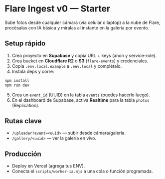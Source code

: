 # Flare Ingest v0 — Starter

Sube fotos desde cualquier cámara (vía celular o laptop) a la nube de Flare, procésalas con IA básica y míralas al instante en la galería por evento.

## Setup rápido
1) Crea proyecto en **Supabase** y copia URL + keys (anon y service-role).
2) Crea bucket en **Cloudflare R2** o **S3** (`flare-events`) y credenciales.
3) Copia `.env.local.example` a `.env.local` y complétalo.
4) Instala deps y corre:
```bash
npm install
npm run dev
```
5) Crea un `event_id` (UUID) en la tabla `events` (puedes hacerlo luego).
6) En el dashboard de Supabase, activa **Realtime** para la tabla `photos` (Replication).

## Rutas clave
- `/uploader?event=<uuid>` — subir desde cámara/galería.
- `/gallery/<uuid>` — ver la galería en vivo.

## Producción
- Deploy en Vercel (agrega tus ENV).
- Conecta el `scripts/worker-ia.mjs` a una cola o función programada.
